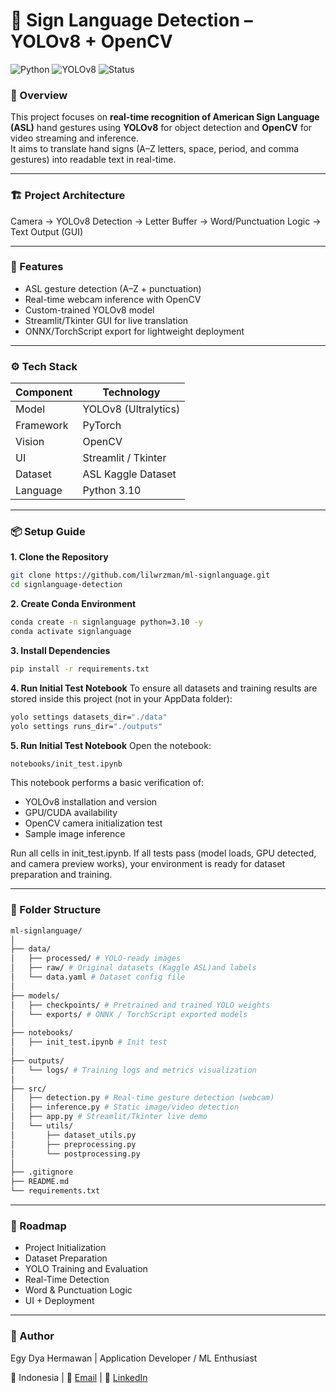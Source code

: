 # 🧩 Sign Language Detection – YOLOv8 + OpenCV

![Python](https://img.shields.io/badge/Python-3.10-blue?logo=python)
![YOLOv8](https://img.shields.io/badge/YOLOv8-8.3.205-green?logo=ultralytics)
![Status](https://img.shields.io/badge/Setup%20Test-Passed-success?logo=anaconda)

### 👋 Overview
This project focuses on **real-time recognition of American Sign Language (ASL)** hand gestures using **YOLOv8** for object detection and **OpenCV** for video streaming and inference.  
It aims to translate hand signs (A–Z letters, space, period, and comma gestures) into readable text in real-time.

---

### 🏗️ Project Architecture
Camera → YOLOv8 Detection → Letter Buffer → Word/Punctuation Logic → Text Output (GUI)

---

### 🧠 Features
- ASL gesture detection (A–Z + punctuation)
- Real-time webcam inference with OpenCV
- Custom-trained YOLOv8 model
- Streamlit/Tkinter GUI for live translation
- ONNX/TorchScript export for lightweight deployment

---

### ⚙️ Tech Stack
| Component | Technology |
|------------|-------------|
| Model | YOLOv8 (Ultralytics) |
| Framework | PyTorch |
| Vision | OpenCV |
| UI | Streamlit / Tkinter |
| Dataset | ASL Kaggle Dataset |
| Language | Python 3.10 |

---

### 📦 Setup Guide

**1. Clone the Repository**
```bash
git clone https://github.com/lilwrzman/ml-signlanguage.git
cd signlanguage-detection
```

**2. Create Conda Environment**
```bash
conda create -n signlanguage python=3.10 -y
conda activate signlanguage
```

**3. Install Dependencies**
```bash
pip install -r requirements.txt
```

**4. Run Initial Test Notebook**
To ensure all datasets and training results are stored inside this project (not in your AppData folder):
```bash
yolo settings datasets_dir="./data"
yolo settings runs_dir="./outputs"
```

**5. Run Initial Test Notebook**
Open the notebook:
```bash
notebooks/init_test.ipynb
```

This notebook performs a basic verification of:
- YOLOv8 installation and version
- GPU/CUDA availability
- OpenCV camera initialization test
- Sample image inference

Run all cells in init_test.ipynb.
If all tests pass (model loads, GPU detected, and camera preview works), your environment is ready for dataset preparation and training.

---

### 📂 Folder Structure
```graphql
ml-signlanguage/
│
├── data/
│   ├── processed/ # YOLO-ready images 
│   ├── raw/ # Original datasets (Kaggle ASL)and labels
│   └── data.yaml # Dataset config file
│
├── models/
│   ├── checkpoints/ # Pretrained and trained YOLO weights
│   └── exports/ # ONNX / TorchScript exported models
│
├── notebooks/
│   ├── init_test.ipynb # Init test
│
├── outputs/
│   └── logs/ # Training logs and metrics visualization
│
├── src/
│   ├── detection.py # Real-time gesture detection (webcam)
│   ├── inference.py # Static image/video detection
│   ├── app.py # Streamlit/Tkinter live demo
│   └── utils/
│       ├── dataset_utils.py
│       ├── preprocessing.py
│       └── postprocessing.py
│
├── .gitignore
├── README.md
└── requirements.txt
```

---

### 🚀 Roadmap
- Project Initialization
- Dataset Preparation
- YOLO Training and Evaluation
- Real-Time Detection
- Word & Punctuation Logic
- UI + Deployment

---

### 🧩 Author

Egy Dya Hermawan | Application Developer / ML Enthusiast

📍 Indonesia | 📧 [Email](mailto:egydya.edh12@gmail.com) | 🔗 [LinkedIn](https://www.linkedin.com/in/egydyahermawan/)